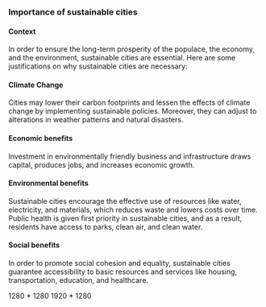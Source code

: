 ### Importance of sustainable cities <!-- Main Heading -->

#### Context

In order to ensure the long-term prosperity of the populace, the economy, and the environment, sustainable cities are essential. Here are some justifications on why sustainable cities are necessary:

<!--  May Add - In general, sustainable cities are essential to ensuring a higher standard of living for residents, safeguarding the environment, and building robust and resilient economies.
 -->

#### Climate Change <!-- Subheading -->

Cities may lower their carbon footprints and lessen the effects of climate change by implementing sustainable policies. Moreover, they can adjust to alterations in weather patterns and natural disasters.

#### Economic benefits <!-- Subheading -->

Investment in environmentally friendly business and infrastructure draws capital, produces jobs, and increases economic growth.

#### Environmental benefits <!-- Subheading -->

Sustainable cities encourage the effective use of resources like water, electricity, and materials, which reduces waste and lowers costs over time. Public health is given first priority in sustainable cities, and as a result, residents have access to parks, clean air, and clean water.

#### Social benefits <!-- Subheading -->

In order to promote social cohesion and equality, sustainable cities guarantee accessibility to basic resources and services like housing, transportation, education, and healthcare.

1280 * 1280
1920 * 1280